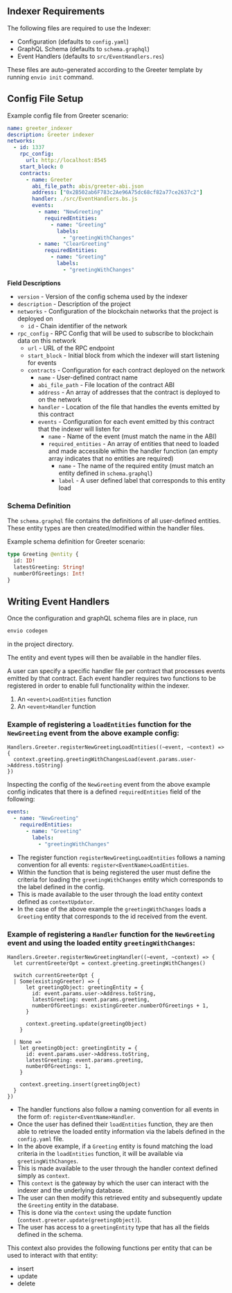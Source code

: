 ## Indexer Requirements

The following files are required to use the Indexer:

- Configuration (defaults to `config.yaml`)
- GraphQL Schema (defaults to `schema.graphql`)
- Event Handlers (defaults to `src/EventHandlers.res`)

These files are auto-generated according to the Greeter template by running `envio init` command.

## Config File Setup

Example config file from Greeter scenario:

```yaml
name: greeter_indexer
description: Greeter indexer
networks:
  - id: 1337
    rpc_config:
      url: http://localhost:8545
    start_block: 0
    contracts:
      - name: Greeter
        abi_file_path: abis/greeter-abi.json
        address: ["0x2B502ab6F783c2Ae96A75dc68cf82a77ce2637c2"]
        handler: ./src/EventHandlers.bs.js
        events:
          - name: "NewGreeting"
            requiredEntities:
              - name: "Greeting"
                labels:
                  - "greetingWithChanges"
          - name: "ClearGreeting"
            requiredEntities:
              - name: "Greeting"
                labels:
                  - "greetingWithChanges"
```

**Field Descriptions**

- `version` - Version of the config schema used by the indexer
- `description` - Description of the project
- `networks` - Configuration of the blockchain networks that the project is deployed on
  - `id` - Chain identifier of the network
- `rpc_config` - RPC Config that will be used to subscribe to blockchain data on this network
  - `url` - URL of the RPC endpoint
  - `start_block` - Initial block from which the indexer will start listening for events
  - `contracts` - Configuration for each contract deployed on the network
    - `name` - User-defined contract name
    - `abi_file_path` - File location of the contract ABI
    - `address` - An array of addresses that the contract is deployed to on the network
    - `handler` - Location of the file that handles the events emitted by this contract
    - `events` - Configuration for each event emitted by this contract that the indexer will listen for
      - `name` - Name of the event (must match the name in the ABI)
      - `required_entities` - An array of entities that need to loaded and made accessible within the handler function (an empty array indicates that no entities are required)
        - `name` - The name of the required entity (must match an entity defined in `schema.graphql`)
        - `label` - A user defined label that corresponds to this entity load

### Schema Definition

The `schema.graphql` file contains the definitions of all user-defined entities. These entity types are then created/modified within the handler files.

Example schema definition for Greeter scenario:

```graphql
type Greeting @entity {
  id: ID!
  latestGreeting: String!
  numberOfGreetings: Int!
}
```

## Writing Event Handlers

Once the configuration and graphQL schema files are in place, run

```bash
envio codegen
```

in the project directory.

The entity and event types will then be available in the handler files.

A user can specify a specific handler file per contract that processes events emitted by that contract.
Each event handler requires two functions to be registered in order to enable full functionality within the indexer.

1. An `<event>LoadEntities` function
2. An `<event>Handler` function

### Example of registering a `loadEntities` function for the `NewGreeting` event from the above example config:

```rescript
Handlers.Greeter.registerNewGreetingLoadEntities((~event, ~context) => {
  context.greeting.greetingWithChangesLoad(event.params.user->Address.toString)
})
```

Inspecting the config of the `NewGreeting` event from the above example config indicates that there is a defined `requiredEntities` field of the following:

```yaml
events:
  - name: "NewGreeting"
    requiredEntities:
      - name: "Greeting"
        labels:
          - "greetingWithChanges"
```

- The register function `registerNewGreetingLoadEntities` follows a naming convention for all events: `register<EventName>LoadEntities`.
- Within the function that is being registered the user must define the criteria for loading the `greetingWithChanges` entity which corresponds to the label defined in the config.
- This is made available to the user through the load entity context defined as `contextUpdator`.
- In the case of the above example the `greetingWithChanges` loads a `Greeting` entity that corresponds to the id received from the event.

### Example of registering a `Handler` function for the `NewGreeting` event and using the loaded entity `greetingWithChanges`:

```rescript
Handlers.Greeter.registerNewGreetingHandler((~event, ~context) => {
  let currentGreeterOpt = context.greeting.greetingWithChanges()

  switch currentGreeterOpt {
  | Some(existingGreeter) => {
      let greetingObject: greetingEntity = {
        id: event.params.user->Address.toString,
        latestGreeting: event.params.greeting,
        numberOfGreetings: existingGreeter.numberOfGreetings + 1,
      }

      context.greeting.update(greetingObject)
    }

  | None =>
    let greetingObject: greetingEntity = {
      id: event.params.user->Address.toString,
      latestGreeting: event.params.greeting,
      numberOfGreetings: 1,
    }

    context.greeting.insert(greetingObject)
  }
})
```

- The handler functions also follow a naming convention for all events in the form of: `register<EventName>Handler`.
- Once the user has defined their `loadEntities` function, they are then able to retrieve the loaded entity information via the labels defined in the `config.yaml` file.
- In the above example, if a `Greeting` entity is found matching the load criteria in the `loadEntities` function, it will be available via `greetingWithChanges`.
- This is made available to the user through the handler context defined simply as `context`.
- This `context` is the gateway by which the user can interact with the indexer and the underlying database.
- The user can then modify this retrieved entity and subsequently update the `Greeting` entity in the database.
- This is done via the `context` using the update function (`context.greeter.update(greetingObject)`).
- The user has access to a `greetingEntity` type that has all the fields defined in the schema.

This context also provides the following functions per entity that can be used to interact with that entity:

- insert
- update
- delete
